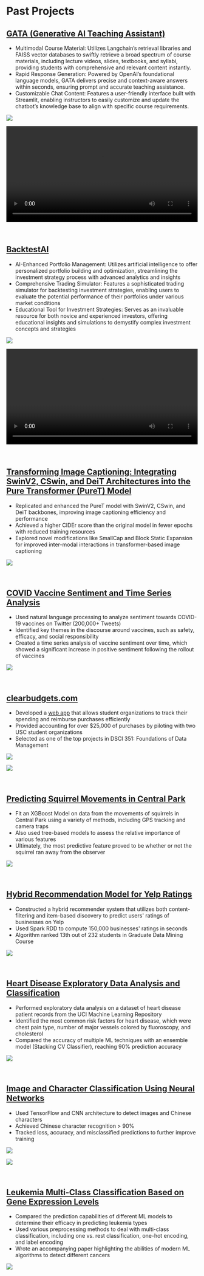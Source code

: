 <!---
Hassan Shah Portfolio
-->

# Past Projects

## [GATA (Generative AI Teaching Assistant)](https://github.com/hassanhshah/GATA)
* Multimodal Course Material: Utilizes Langchain’s retrieval libraries and FAISS vector databases to swiftly retrieve a broad spectrum of course materials, including lecture videos, slides, textbooks, and syllabi, providing students with comprehensive and relevant content instantly.
* Rapid Response Generation: Powered by OpenAI’s foundational language models, GATA delivers precise and context-aware answers within seconds, ensuring prompt and accurate teaching assistance.
* Customizable Chat Content: Features a user-friendly interface built with Streamlit, enabling instructors to easily customize and update the chatbot’s knowledge base to align with specific course requirements.

![](/images/gata_logo.png)


<video src="https://github.com/hassanhshah/hassanhshah.github.io/assets/98497536/f61b79fc-4888-4ccc-9ab2-f1434e45d6a5" controls width="100%"></video>

<br />

## [BacktestAI](https://github.com/hassanhshah/backtestai)
* AI-Enhanced Portfolio Management: Utilizes artificial intelligence to offer personalized portfolio building and optimization, streamlining the investment strategy process with advanced analytics and insights
* Comprehensive Trading Simulator: Features a sophisticated trading simulator for backtesting investment strategies, enabling users to evaluate the potential performance of their portfolios under various market conditions
* Educational Tool for Investment Strategies: Serves as an invaluable resource for both novice and experienced investors, offering educational insights and simulations to demystify complex investment concepts and strategies

![](/images/backtestai_logo.jpeg)

<video src="https://github.com/hassanhshah/hassanhshah.github.io/assets/98497536/e2b1709c-c790-45c9-a54b-ddd50b9bc7eb" controls width="100%"></video>

<br />

## [Transforming Image Captioning: Integrating SwinV2, CSwin, and DeiT Architectures into the Pure Transformer (PureT) Model](https://github.com/hhsusc/Transformers-Image-Captioning/blob/main/paper/Transformers%20Image%20Captioning.pdf)
* Replicated and enhanced the PureT model with SwinV2, CSwin, and DeiT backbones, improving image captioning efficiency and performance
* Achieved a higher CIDEr score than the original model in fewer epochs with reduced training resources
* Explored novel modifications like SmallCap and Block Static Expansion for improved inter-modal interactions in transformer-based image captioning

![](/images/Paper2.png)

<br />

## [COVID Vaccine Sentiment and Time Series Analysis](https://www.kaggle.com/code/hassanhshah/covid-vaccine-sentiment-and-time-series-analysis)
* Used natural language processing to analyze sentiment towards COVID-19 vaccines on Twitter (200,000+ Tweets)  
* Identified key themes in the discourse around vaccines, such as safety, efficacy, and social responsibility
* Created a time series analysis of vaccine sentiment over time, which showed a significant increase in positive sentiment following the rollout of vaccines  

![](/images/Time_Series.png)

<br />

## [clearbudgets.com](https://clearbudgets.com)
* Developed a [web app](https://github.com/hassanhshah/ClearBudget) that allows student organizations to track their spending and reimburse purchases efficiently  
* Provided accounting for over $25,000 of purchases by piloting with two USC student organizations  
* Selected as one of the top projects in DSCI 351: Foundations of Data Management  

![](/images/Main_Screen.png)

![](/images/Requests.png)

<br />

## [Predicting Squirrel Movements in Central Park](https://github.com/hassanhshah/Squirrel_Prediction)
* Fit an XGBoost Model on data from the movements of squirrels in Central Park using a variety of methods, including GPS tracking and camera traps
* Also used tree-based models to assess the relative importance of various features
* Ultimately, the most predictive feature proved to be whether or not the squirrel ran away from the observer 

![](/images/Squirrel.png)

<br />

## [Hybrid Recommendation Model for Yelp Ratings](https://github.com/hassanhshah/Hybrid-Yelp-Recommendation-System)
* Constructed a hybrid recommender system that utilizes both content-filtering and item-based discovery to predict users' ratings of businesses on Yelp
* Used Spark RDD to compute 150,000 businesses' ratings in seconds
* Algorithm ranked 13th out of 232 students in Graduate Data Mining Course

![](/images/Yelp.png)

<br />

## [Heart Disease Exploratory Data Analysis and Classification](https://www.kaggle.com/code/hassanhshah/heart-disease-eda-classification-90-accuracy)
* Performed exploratory data analysis on a dataset of heart disease patient records from the UCI Machine Learning Repository  
* Identified the most common risk factors for heart disease, which were chest pain type, number of major vessels colored by fluoroscopy, and cholesterol
* Compared the accuracy of multiple ML techniques with an ensemble model (Stacking CV Classifier), reaching 90% prediction accuracy  

![](/images/Cholesterol.png)

<br />

## [Image and Character Classification Using Neural Networks](https://github.com/hassanhshah/Image_and_Character_Classification)
* Used TensorFlow and CNN architecture to detect images and Chinese characters
* Achieved Chinese character recognition > 90%
* Tracked loss, accuracy, and misclassified predictions to further improve training 

![](/images/IMAGECNN.png)

![](/images/Chinese_Characters.png)

<br />

## [Leukemia Multi-Class Classification Based on Gene Expression Levels](https://github.com/hassanhshah/Leukemia_Classification)
* Compared the prediction capabilities of different ML models to determine their efficacy in predicting leukemia types  
* Used various preprocessing methods to deal with multi-class classification, including one vs. rest classification, one-hot encoding, and label encoding 
* Wrote an accompanying paper highlighting the abilities of modern ML algorithms to detect different cancers

![](/images/Models.png)

